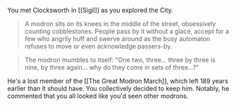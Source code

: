 You met Clocksworth in [[Sigil]] as you explored the City.

> A modron sits on its knees in the middle of the street, obsessively counting cobblestones. People pass by it without a glace, accept for a few who angrily huff and swerve around as the busy automaton refuses to move or even acknowledge passers-by.

> The modron mumbles to itself: "One two, three... three by three is nine, by three again... why do they come in sets of three...?"

He's a lost member of the [[The Great Modron March]], which left 189 years earlier than it should have. You collectively decided to keep him. Notably, he commented that you all looked like you'd seen other modrons.